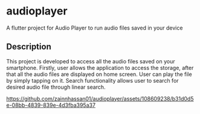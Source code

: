 # audioplayer

A flutter project for Audio Player to run audio files saved in your device 

## Description

This project is developed to access all the audio files saved on your smartphone.
Firstly, user allows the application to access the storage, after that all the audio files are displayed on home screen. User can play the file by simply tapping on it. Search functionality allows user to search for desired audio file through linear search. 



https://github.com/zainnhassan01/audioplayer/assets/108609238/b31d0d5e-08bb-4839-839e-4d3fba395a37

